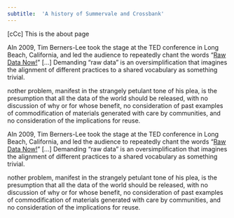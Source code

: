 ```yaml
---
subtitle:  'A history of Summervale and Crossbank'
---
```


[cCc] This is the about page 

AIn 2009, Tim Berners-Lee took the stage at the TED conference in Long Beach, California, and led the audience to repeatedly chant the words “[Raw Data Now!](https://youtu.be/OM6XIICm_qo?t=630)” \[...] Demanding “raw data” is an oversimplification that imagines the alignment of different practices to a shared vocabulary as something trivial.

nother problem, manifest in the strangely petulant tone of his plea, is the presumption that all the data of the world should be released, with no discussion of why or for whose benefit, no consideration of past examples of commodification of materials generated with care by communities, and no consideration of the implications for reuse.

AIn 2009, Tim Berners-Lee took the stage at the TED conference in Long Beach, California, and led the audience to repeatedly chant the words “[Raw Data Now!](https://youtu.be/OM6XIICm_qo?t=630)” \[...] Demanding “raw data” is an oversimplification that imagines the alignment of different practices to a shared vocabulary as something trivial.

nother problem, manifest in the strangely petulant tone of his plea, is the presumption that all the data of the world should be released, with no discussion of why or for whose benefit, no consideration of past examples of commodification of materials generated with care by communities, and no consideration of the implications for reuse.

